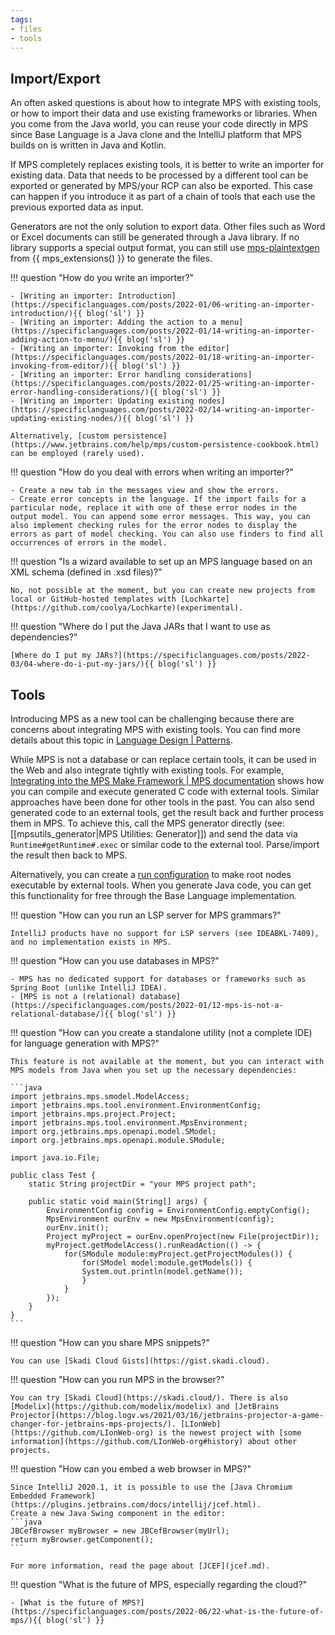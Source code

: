 ```yaml
---
tags:
- files
- tools
---
```


## Import/Export

An often asked questions is about how to integrate MPS with existing tools, or how to import their data and use existing
frameworks or libraries. When you come from the Java world, you can reuse your code directly in MPS since Base Language is a
Java clone and the IntelliJ platform that MPS builds on is written in Java and Kotlin.

If MPS completely replaces existing tools, it is better to write an importer for existing data. Data that needs to be processed by a different tool can be exported or generated by MPS/your RCP can also be exported. This case can happen if you introduce it as part of a chain of tools that each use the
previous exported data as input.

Generators are not the only solution to export data. Other files such as Word or Excel documents can still be
generated through a Java library. If no library supports a special output format, you can still use [mps-plaintextgen](https://dslfoundry.com/plaintextgen-tutorial/) from {{ mps_extensions() }} to generate the files.

!!! question "How do you write an importer?"

    - [Writing an importer: Introduction](https://specificlanguages.com/posts/2022-01/06-writing-an-importer-introduction/){{ blog('sl') }}
    - [Writing an importer: Adding the action to a menu](https://specificlanguages.com/posts/2022-01/14-writing-an-importer-adding-action-to-menu/){{ blog('sl') }}
    - [Writing an importer: Invoking from the editor](https://specificlanguages.com/posts/2022-01/18-writing-an-importer-invoking-from-editor/){{ blog('sl') }}
    - [Writing an importer: Error handling considerations](https://specificlanguages.com/posts/2022-01/25-writing-an-importer-error-handling-considerations/){{ blog('sl') }}
    - [Writing an importer: Updating existing nodes](https://specificlanguages.com/posts/2022-02/14-writing-an-importer-updating-existing-nodes/){{ blog('sl') }}

    Alternatively, [custom persistence](https://www.jetbrains.com/help/mps/custom-persistence-cookbook.html) can be employed (rarely used).

!!! question "How do you deal with errors when writing an importer?"

    - Create a new tab in the messages view and show the errors.
    - Create error concepts in the language. If the import fails for a particular node, replace it with one of these error nodes in the output model. You can append some error messages. This way, you can also implement checking rules for the error nodes to display the errors as part of model checking. You can also use finders to find all occurrences of errors in the model.

!!! question "Is a wizard available to set up an MPS language based on an XML schema (defined in .xsd files)?"

    No, not possible at the moment, but you can create new projects from local or GitHub-hosted templates with [Lochkarte](https://github.com/coolya/Lochkarte)(experimental).

!!! question "Where do I put the Java JARs that I want to use as dependencies?"
    
    [Where do I put my JARs?](https://specificlanguages.com/posts/2022-03/04-where-do-i-put-my-jars/){{ blog('sl') }}

## Tools

Introducing MPS as a new tool can be challenging because there are concerns about integrating MPS with existing tools. You can find more details about this topic in [Language Design | Patterns](language_design.md).

While MPS is not a database or can replace certain tools, it can be used in the Web and also integrate tightly
with existing tools. For example, [Integrating into the MPS Make Framework | MPS documentation](https://www.jetbrains.com/help/mps/howto-integrating-into-the-mps-make-framework.html) shows how you can compile and execute generated C code with external tools.
Similar approaches have been done for other tools in the past. You can also send generated code to an external tools, get the result back and further process them in MPS. To achieve this, call the MPS generator directly (see: [[mpsutils_generator|MPS Utilities: Generator]]) and send the data via
`Runtime#getRuntime#.exec` or similar code to the external tool. Parse/import the result then back to MPS.

Alternatively, you can create a [run configuration](https://www.jetbrains.com/help/mps/run-configurations.html) to make root nodes executable by external tools. When you generate Java
code, you can get this functionality for free through the Base Language implementation.

!!! question "How can you run an LSP server for MPS grammars?"

    IntelliJ products have no support for LSP servers (see IDEABKL-7409), and no implementation exists in MPS.

!!! question "How can you use databases in MPS?"

    - MPS has no dedicated support for databases or frameworks such as Spring Boot (unlike IntelliJ IDEA).
    - [MPS is not a (relational) database](https://specificlanguages.com/posts/2022-01/12-mps-is-not-a-relational-database/){{ blog('sl') }}

!!! question "How can you create a standalone utility (not a complete IDE) for language generation with MPS?"

    This feature is not available at the moment, but you can interact with MPS models from Java when you set up the necessary dependencies:

    ```java
    import jetbrains.mps.smodel.ModelAccess;
    import jetbrains.mps.tool.environment.EnvironmentConfig;
    import jetbrains.mps.project.Project;
    import jetbrains.mps.tool.environment.MpsEnvironment;
    import org.jetbrains.mps.openapi.model.SModel;
    import org.jetbrains.mps.openapi.module.SModule;
    
    import java.io.File;
    
    public class Test {
        static String projectDir = "your MPS project path";
    
        public static void main(String[] args) {
            EnvironmentConfig config = EnvironmentConfig.emptyConfig();
            MpsEnvironment ourEnv = new MpsEnvironment(config);
            ourEnv.init();
            Project myProject = ourEnv.openProject(new File(projectDir));
            myProject.getModelAccess().runReadAction(() -> {
                for(SModule module:myProject.getProjectModules()) {
                    for(SModel model:module.getModels()) {
                    System.out.println(model.getName());
                    }
                }
            });
        }
    }
    ```

!!! question "How can you share MPS snippets?"

    You can use [Skadi Cloud Gists](https://gist.skadi.cloud).

!!! question "How can you run MPS in the browser?"

    You can try [Skadi Cloud](https://skadi.cloud/). There is also [Modelix](https://github.com/modelix/modelix) and [JetBrains Projector](https://blog.logv.ws/2021/03/16/jetbrains-projector-a-game-changer-for-jetbrains-mps-projects/). [LIonWeb](https://github.com/LIonWeb-org) is the newest project with [some information](https://github.com/LIonWeb-org#history) about other projects.

!!! question "How can you embed a web browser in MPS?"

    Since IntelliJ 2020.1, it is possible to use the [Java Chromium Embedded Framework](https://plugins.jetbrains.com/docs/intellij/jcef.html).
    Create a new Java Swing component in the editor:
    ```java
    JBCefBrowser myBrowser = new JBCefBrowser(myUrl);
    return myBrowser.getComponent();
    ```

    For more information, read the page about [JCEF](jcef.md).

!!! question "What is the future of MPS, especially regarding the cloud?"

    - [What is the future of MPS?](https://specificlanguages.com/posts/2022-06/22-what-is-the-future-of-mps/){{ blog('sl') }}